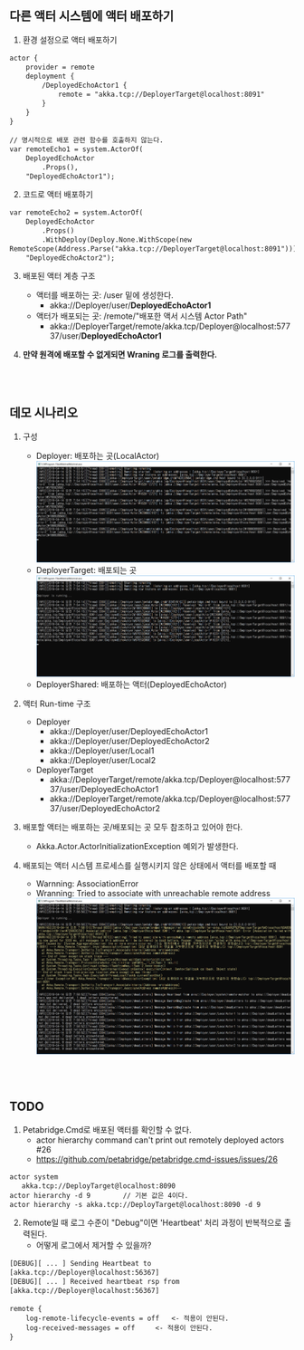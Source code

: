 ## 다른 액터 시스템에 액터 배포하기
1. 환경 설정으로 액터 배포하기
```
actor {
	provider = remote
	deployment {
		/DeployedEchoActor1 {
			remote = "akka.tcp://DeployerTarget@localhost:8091"
		}
	}
}

// 명시적으로 배포 관련 함수를 호출하지 않는다.
var remoteEcho1 = system.ActorOf(
	DeployedEchoActor
		.Props(), 
	"DeployedEchoActor1");
```

2. 코드로 액터 배포하기
```
var remoteEcho2 = system.ActorOf(
	DeployedEchoActor
		.Props()
		.WithDeploy(Deploy.None.WithScope(new RemoteScope(Address.Parse("akka.tcp://DeployerTarget@localhost:8091")))),
	"DeployedEchoActor2");
```

3. 배포된 액터 계층 구조
   - 액터를 배포하는 곳: /user 밑에 생성한다.
     - akka://Deployer/user/**DeployedEchoActor1**
   - 액터가 배포되는 곳: /remote/"배포한 액서 시스템 Actor Path"
     - akka://DeployerTarget/remote/akka.tcp/Deployer@localhost:57737/user/**DeployedEchoActor1**
  
4. **만약 원격에 배포할 수 없게되면 Wraning 로그를 출력한다.**

<br/>
<br/>

## 데모 시나리오
1. 구성
   - Deployer: 배포하는 곳(LocalActor)
     ![](./Images/Deployer.png)
   - DeployerTarget: 배포되는 곳
     ![](./Images/DeployerTarget.png)
   - DeployerShared: 배포하는 액터(DeployedEchoActor)

1. 액터 Run-time 구조
   - Deployer
     - akka://Deployer/user/DeployedEchoActor1
     - akka://Deployer/user/DeployedEchoActor2
     - akka://Deployer/user/Local1
     - akka://Deployer/user/Local2
   - DeployerTarget
     - akka://DeployerTarget/remote/akka.tcp/Deployer@localhost:57737/user/DeployedEchoActor1
     - akka://DeployerTarget/remote/akka.tcp/Deployer@localhost:57737/user/DeployedEchoActor2

1. 배포할 액터는 배포하는 곳/배포되는 곳 모두 참조하고 있어야 한다.
   - Akka.Actor.ActorInitializationException 예외가 발생한다.
   
1. 배포되는 액터 시스템 프로세스를 실행시키지 않은 상태에서 액터를 배포할 때
   - Warnning: AssociationError
   - Wranning: Tried to associate with unreachable remote address  
   ![](./Images/Deployer_DeployingLocal.png)
   
<br/>
<br/>

## TODO 
1. Petabridge.Cmd로 배포된 액터를 확인할 수 없다. 
   - actor hierarchy command can't print out remotely deployed actors #26
   - https://github.com/petabridge/petabridge.cmd-issues/issues/26
```
actor system
   akka.tcp://DeployTarget@localhost:8090
actor hierarchy -d 9		// 기본 값은 4이다.
actor hierarchy -s akka.tcp://DeployTarget@localhost:8090 -d 9
```

2. Remote일 때 로그 수준이 "Debug"이면 'Heartbeat' 처리 과정이 반복적으로 출력된다.
   - 어떻게 로그에서 제거할 수 있을까?
```
[DEBUG][ ... ] Sending Heartbeat to [akka.tcp://Deployer@localhost:56367]
[DEBUG][ ... ] Received heartbeat rsp from [akka.tcp://Deployer@localhost:56367]

remote {
	log-remote-lifecycle-events = off	<- 적용이 안된다.
	log-received-messages = off		<- 적용이 안된다.
}
